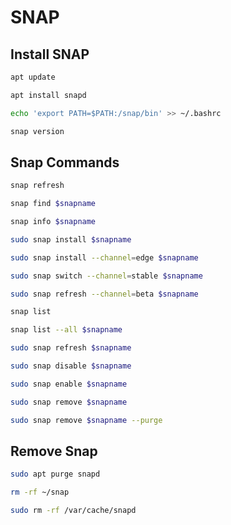 # SNAP

## Install SNAP

```bash
apt update
```

```bash
apt install snapd
```

```bash
echo 'export PATH=$PATH:/snap/bin' >> ~/.bashrc
```

```bash
snap version
```

## Snap Commands

```bash
snap refresh
```

```bash
snap find $snapname
```

```bash
snap info $snapname
```

```bash
sudo snap install $snapname
```

```bash
sudo snap install --channel=edge $snapname
```

```bash
sudo snap switch --channel=stable $snapname
```

```bash
sudo snap refresh --channel=beta $snapname
```

```bash
snap list
```

```bash
snap list --all $snapname
```

```bash
sudo snap refresh $snapname
```

```bash
sudo snap disable $snapname
```

```bash
sudo snap enable $snapname
```

```bash
sudo snap remove $snapname
```

```bash
sudo snap remove $snapname --purge
```

## Remove Snap

```bash
sudo apt purge snapd
```

```bash
rm -rf ~/snap
```


```bash
sudo rm -rf /var/cache/snapd 
```